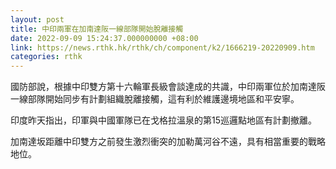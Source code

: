 ```yaml
---
layout: post
title: 中印兩軍在加南達阪一線部隊開始脫離接觸
date: 2022-09-09 15:24:37.000000000 +08:00
link: https://news.rthk.hk/rthk/ch/component/k2/1666219-20220909.htm
categories: rthk
---
```


國防部說，根據中印雙方第十六輪軍長級會談達成的共識，中印兩軍位於加南達阪一線部隊開始同步有計劃組織脫離接觸，這有利於維護邊境地區和平安寧。

 印度昨天指出，印軍與中國軍隊已在戈格拉溫泉的第15巡邏點地區有計劃撤離。

加南達坂距離中印雙方之前發生激烈衝突的加勒萬河谷不遠，具有相當重要的戰略地位。
